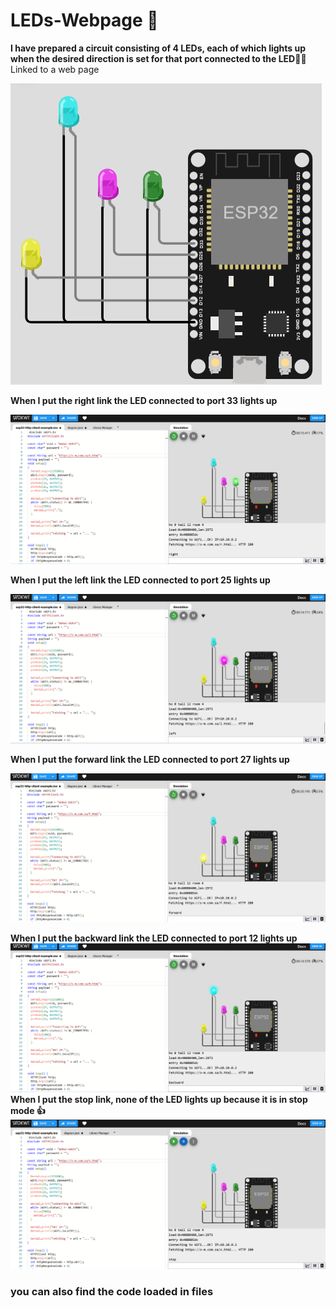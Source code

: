 # LEDs-Webpage 🤖
**I have prepared a circuit consisting of 4 LEDs, each of which lights up when the desired direction is set for that port connected to the LED👩‍💻** Linked to a web page

![picture](ESP32.png)

**When I put the right link the LED connected to port 33 lights up**

![picture](right-ESP32.png)

**When I put the left link the LED connected to port 25 lights up**

![picture](leaft-ESP32.png)

**When I put the forward link the LED connected to port 27 lights up**

![picture](forward-ESP32.png)

**When I put the backward link the LED connected to port 12 lights up**
![picture](backward-ESP32.png)
**When I put the stop link, none of the LED lights up because it is in stop mode 👍**
![picture](stop-ESP32.png)
### you can also find the code loaded in files

